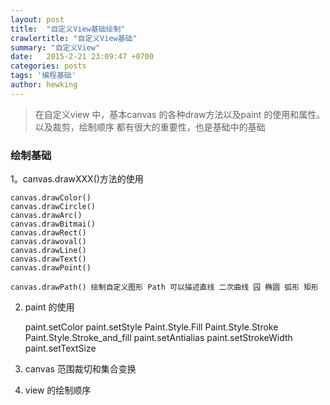 ```yaml
---
layout: post
title:  "自定义View基础绘制"
crawlertitle: "自定义View基础"
summary: "自定义View"
date:   2015-2-21 23:09:47 +0700
categories: posts
tags: '编程基础'
author: hewking
---
```


> 在自定义view 中，基本canvas 的各种draw方法以及paint 的使用和属性。以及裁剪，绘制顺序
都有很大的重要性，也是基础中的基础

### 绘制基础

1。canvas.drawXXX()方法的使用
	
	canvas.drawColor()
	canvas.drawCircle()
	canvas.drawArc()
	canvas.drawBitmai()
	canvas.drawRect()
	canvas.drawoval()
	canvas.drawLine()
	canvas.drawText()
	canvas.drawPoint()

	canvas.drawPath() 绘制自定义图形 Path 可以描述直线 二次曲线 园 椭圆 弧形 矩形 

2. paint 的使用

	paint.setColor
	paint.setStyle  Paint.Style.Fill Paint.Style.Stroke Paint.Style.Stroke_and_fill
	paint.setAntialias
	paint.setStrokeWidth
	paint.setTextSize

3. canvas 范围裁切和集合变换

4. view 的绘制顺序







